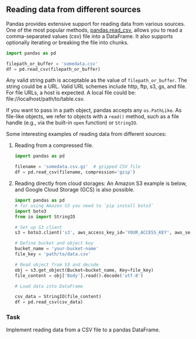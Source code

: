 ## Reading data from different sources

Pandas provides extensive support for reading data from various sources. One of the most popular methods, [pandas.read_csv](https://pandas.pydata.org/docs/reference/api/pandas.read_csv.html#pandas.read_csv), allows you to read a comma-separated values (csv) file into a DataFrame. It also supports optionally iterating or breaking the file into chunks.

```python
import pandas as pd

filepath_or_buffer = 'somedata.csv'
df = pd.read_csv(filepath_or_buffer)
```

Any valid string path is acceptable as the value of `filepath_or_buffer`. The string could be a URL. Valid URL schemes include http, ftp, s3, gs, and file. For file URLs, a host is expected. A local file could be: file://localhost/path/to/table.csv.

If you want to pass in a path object, pandas accepts any `os.PathLike`. As file-like objects, we refer to objects with a `read()` method, such as a file handle (e.g., via the built-in `open` function) or `StringIO`.

Some interesting examples of reading data from different sources:

1. Reading from a compressed file.

      ```python
      import pandas as pd

      filename = 'somedata.csv.gz'  # gzipped CSV file
      df = pd.read_csv(filename, compression='gzip')
      ```
2. Reading directly from cloud storages: An Amazon S3 example is below, and Google Cloud Storage (GCS) is also possible.

      ```python
      import pandas as pd
      # for using Amazon S3 you need to `pip install boto3`
      import boto3
      from io import StringIO

      # Set up S3 client
      s3 = boto3.client('s3', aws_access_key_id='YOUR_ACCESS_KEY', aws_secret_access_key='YOUR_SECRET_KEY')

      # Define bucket and object key
      bucket_name = 'your-bucket-name'
      file_key = 'path/to/data.csv'

      # Read object from S3 and decode
      obj = s3.get_object(Bucket=bucket_name, Key=file_key)
      file_content = obj['Body'].read().decode('utf-8')

      # Load data into DataFrame
      
      csv_data = StringIO(file_content)
      df = pd.read_csv(csv_data)
      ```

### Task
Implement reading data from a CSV file to a pandas DataFrame.
